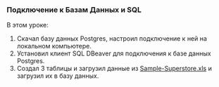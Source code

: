 ### Подключение к Базам Данных и SQL

В этом уроке:
1. Скачал базу данных Postgres, настроил подключение к ней на локальном компьютере.
2. Установил клиент SQL DBeaver для подключения к базе данных Postgres.
3. Создал 3 таблицы и загрузил данные из [Sample-Superstore.xls](https://github.com/dim4eg91/Projects-and-Materials/blob/main/data_engineering/module_02_SQL/2.0%20Подключение%20к%20базе%20данных/Sample%20-%20Superstore.xls) и загрузил их в базу данных.

